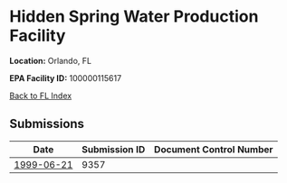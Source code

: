 # Hidden Spring Water Production Facility

**Location:** Orlando, FL

**EPA Facility ID:** 100000115617

[Back to FL Index](../../index.md)

## Submissions

| Date | Submission ID | Document Control Number |
|------|--------------|-------------------------|
| [1999-06-21](submissions/9357.md) | 9357 |  |
